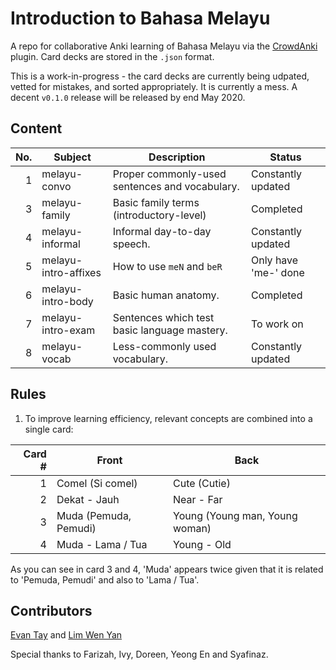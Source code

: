 # Introduction to Bahasa Melayu

A repo for collaborative Anki learning of Bahasa Melayu via the [CrowdAnki](https://github.com/Stvad/CrowdAnki) plugin. Card decks are stored in the `.json` format.

This is a work-in-progress - the card decks are currently being udpated, vetted for mistakes, and sorted appropriately. It is currently a mess. A decent `v0.1.0` release will be released by end May 2020.

## Content

| No. | Subject               | Description                                       | Status                |
|----:|-----------------------|---------------------------------------------------|-----------------------|
|   1 | melayu-convo          | Proper commonly-used sentences and vocabulary.    | Constantly updated    |
|   3 | melayu-family         | Basic family terms (introductory-level)           | Completed             |
|   4 | melayu-informal       | Informal day-to-day speech.                       | Constantly updated    |
|   5 | melayu-intro-affixes  | How to use `meN` and `beR`                        | Only have 'me-' done  |
|   6 | melayu-intro-body     | Basic human anatomy.                              | Completed             |
|   7 | melayu-intro-exam     | Sentences which test basic language mastery.      | To work on            |
|   8 | melayu-vocab          | Less-commonly used vocabulary.                    | Constantly updated    |

## Rules

1. To improve learning efficiency, relevant concepts are combined into a single card:

|  Card # | Front | Back |
|--------:|-----------------------|--------------------------------|
|       1 | Comel (Si comel)      | Cute (Cutie)                   |
|       2 | Dekat - Jauh          | Near - Far                     |
|       3 | Muda (Pemuda, Pemudi) | Young (Young man, Young woman) |
|       4 | Muda - Lama / Tua     | Young - Old                    |

As you can see in card 3 and 4, 'Muda' appears twice given that it is related to 'Pemuda, Pemudi' and also to 'Lama / Tua'.

## Contributors
[Evan Tay](https://github.com/DigiPie) and [Lim Wen Yan](https://github.com/Yan-99)

Special thanks to Farizah, Ivy, Doreen, Yeong En and Syafinaz.

